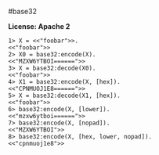 #base32

**License: Apache 2**

    1> X = <<"foobar">>.
    <<"foobar">>
    2> X0 = base32:encode(X).
    <<"MZXW6YTBOI======">>
    3> X = base32:decode(X0).
    <<"foobar">>
    4> X1 = base32:encode(X, [hex]).
    <<"CPNMUOJ1E8======">>
    5> X = base32:decode(X1, [hex]).
    <<"foobar">>
    6> base32:encode(X, [lower]).
    <<"mzxw6ytboi======">>
    7> base32:encode(X, [nopad]).
    <<"MZXW6YTBOI">>
    8> base32:encode(X, [hex, lower, nopad]).
    <<"cpnmuoj1e8">>